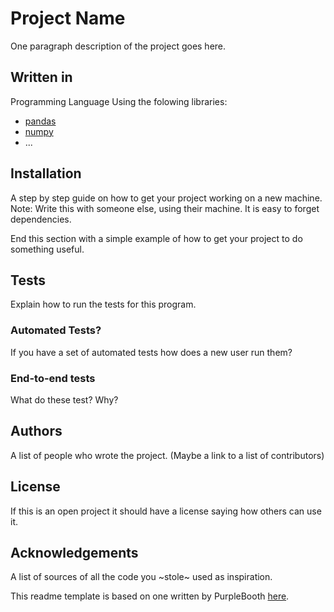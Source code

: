 # Project Name
One paragraph description of the project goes here.

## Written in
Programming Language
Using the folowing libraries:
* [pandas](http://pandas.pydata.org/)
* [numpy](http://www.numpy.org/)
* ...

## Installation
A step by step guide on how to get your project working on a new machine.
Note: Write this with someone else, using their machine. It is easy to forget
dependencies.

End this section with a simple example of how to get your project to do
something useful.

## Tests
Explain how to run the tests for this program.
### Automated Tests?
If you have a set of automated tests how does a new user run them?
### End-to-end tests
What do these test? Why?

## Authors
A list of people who wrote the project.
(Maybe a link to a list of contributors)

## License
If this is an open project it should have a license saying how others can use
it.

## Acknowledgements
A list of sources of all the code you ~stole~ used as inspiration.

This readme template is based on one written by PurpleBooth [here](
https://gist.github.com/PurpleBooth/109311bb0361f32d87a2).


